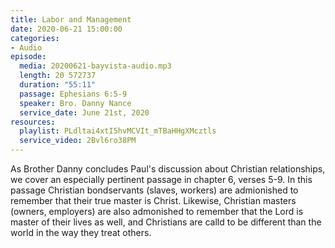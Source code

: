```yaml
---
title: Labor and Management
date: 2020-06-21 15:00:00
categories:
- Audio
episode:
  media: 20200621-bayvista-audio.mp3
  length: 20 572737
  duration: "55:11"
  passage: Ephesians 6:5-9
  speaker: Bro. Danny Nance
  service_date: June 21st, 2020
resources:
  playlist: PLdltai4xtI5hvMCVIt_mTBaHHgXMcztls
  service_video: 2Bvl6ro38PM
---
```

As Brother Danny concludes Paul's discussion about Christian relationships, we cover an especially pertinent passage in chapter 6, verses 5-9.  In this passage Christian bondservants (slaves, workers) are admionished to remember that their true master is Christ.  Likewise, Christian masters (owners, employers) are also admonished to remember that the Lord is master of their lives as well, and Christians are calld to be different than the world in the way they treat others.  
